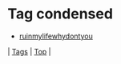 <!--
title: Tag condensed
date: 2020-06-28T15:26:58.821Z
tags:
-->
# Tag condensed

 * [ruinmylifewhydontyou](153987458211.md)

| [Tags](tags.md) | [Top](index.md) |
